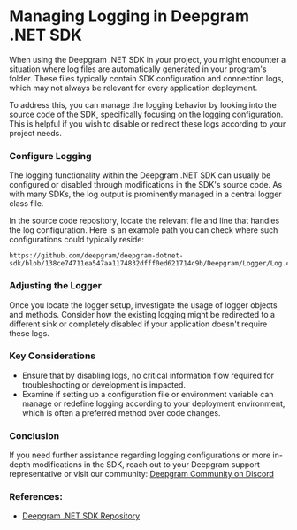 # Managing Logging in Deepgram .NET SDK

When using the Deepgram .NET SDK in your project, you might encounter a situation where log files are automatically generated in your program's folder. These files typically contain SDK configuration and connection logs, which may not always be relevant for every application deployment.

To address this, you can manage the logging behavior by looking into the source code of the SDK, specifically focusing on the logging configuration. This is helpful if you wish to disable or redirect these logs according to your project needs.

### Configure Logging

The logging functionality within the Deepgram .NET SDK can usually be configured or disabled through modifications in the SDK's source code. As with many SDKs, the log output is prominently managed in a central logger class file.

In the source code repository, locate the relevant file and line that handles the log configuration. Here is an example path you can check where such configurations could typically reside:

```
https://github.com/deepgram/deepgram-dotnet-sdk/blob/138ce74711ea547aa1174832dfff0ed621714c9b/Deepgram/Logger/Log.cs#L34
```

### Adjusting the Logger

Once you locate the logger setup, investigate the usage of logger objects and methods. Consider how the existing logging might be redirected to a different sink or completely disabled if your application doesn't require these logs.

### Key Considerations

- Ensure that by disabling logs, no critical information flow required for troubleshooting or development is impacted.
- Examine if setting up a configuration file or environment variable can manage or redefine logging according to your deployment environment, which is often a preferred method over code changes.

### Conclusion

If you need further assistance regarding logging configurations or more in-depth modifications in the SDK, reach out to your Deepgram support representative or visit our community: [Deepgram Community on Discord](https://discord.gg/deepgram)

### References:
- [Deepgram .NET SDK Repository](https://github.com/deepgram/deepgram-dotnet-sdk)
